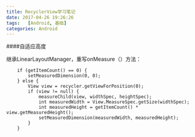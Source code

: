 ```yaml
---
title: RecyclerView学习笔记
date: 2017-04-26 19:26:26
tags:	[Android, 基础]
categories: Android
---
```



####自适应高度

继承LinearLayoutManager，重写onMeasure（）方法：

		if (getItemCount() == 0) {            setMeasuredDimension(0, 0);        } else {            View view = recycler.getViewForPosition(0);            if (view != null) {                measureChild(view, widthSpec, heightSpec);                int measuredWidth = View.MeasureSpec.getSize(widthSpec);                int measuredHeight = getItemCount() * view.getMeasuredHeight();                setMeasuredDimension(measuredWidth, measuredHeight);            }        }